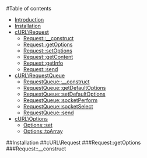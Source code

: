 #Table of contents
* [Introduction](#introduction)
* [Installation](#installation)
* [cURL\Request](#request)
    * [Request::__construct](#request_construct)
    * [Request::getOptions](#request_getopt)
    * [Request::setOptions](#request_setopt)
    * [Request::getContent](#request_getcontent)
    * [Request::getInfo](#request_getinfo)
    * [Request::send](#request_send)
* [cURL\RequestQueue](#queue)
    * [RequestQueue::__construct](#queue_construct)
    * [RequestQueue::getDefaultOptions](#queue_getopt)
    * [RequestQueue::setDefaultOptions](#queue_setopt)
    * [RequestQueue::socketPerform](#queue_perform)
    * [RequestQueue::socketSelect](#queue_select)
    * [RequestQueue::send](#queue_send)
* [cURL\Options](#opts)
    * [Options::set](#opts_set)
    * [Options::toArray](#opts_toarray)

##Installation
##cURL\Request
###Request::getOptions
###Request::__construct